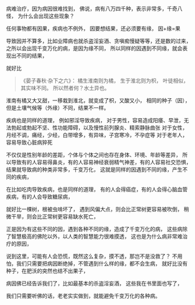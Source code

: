 病难治疗，因为病因很难找到，
佛说，病有八万四千种，表示非常多，千奇八怪，
为什么会出现这些现象？

任何事物都有因果，疾病也不例外，
因要想结果，还必须要有缘，
因+缘=果

导致因并不算多，比如业障病也就杀盗淫妄酒、贪嗔痴慢疑等等，还是数的过来，
之所以会出现千变万化的病，是因为缘不同，
所以同样的因遇到不同缘，就会表现出不同的结果，

就好比
> 《晏子春秋·杂下之六》：
> 橘生淮南则为橘，
> 生于淮北则为枳，
> 叶徒相似，其实味不同。
> 所以然者何？水土异也。

淮南有橘又大又甜，一移栽到淮北，就变成了枳，又酸又小，
相同的种子（因），但是土壤气候等（外缘）不同，结果不一样。

疾病也是同样的道理，
例如邪淫导致疾病，
对于男性，容易造成阳痿、早泄，无法勃起或勃起不坚、性功能障碍，以及慢性前列腺炎、精索静脉曲张
对于女性，月经不调，痛经，少经，白带增多，有异味，子宫寒冷，不孕症等
对于老年人，容易导致心脏病猝死

不仅仅是性别年龄的差距，个体与个体之间也存在身体、环境、年龄等差异，
所以导致有的人容易得鼻炎，有的人容易神经衰弱精气神差，有的人容易社交恐惧，
结果就导致病的种类非常多，千变万化，
这就是同样的因遇到不同的缘，产生不同的疾病，

在比如吃肉导致疾病，也是同样的道理，
有的人会得癌症，有的人会得心脑血管疾病，有的人会导致糖尿病，

就好比一棵树，根被虫啃坏了，
遇到风偏大点，则会比正常树更容易被吹倒，
稍微干旱，则会比正常树更容易缺水死亡，

正是因为有这些不同的因，遇到各种不同的缘，造成了千变万化的病，
这些病除了智慧极高的佛陀以外，以人类的智慧能力很难摸透，
这也是为什么病非常难治疗的原因，

说到这里，可能有人会恐慌，既然这么复杂，摸不透，那岂不是没救了？
不用怕，我们只需要把病因断绝掉，不管遇到什么样的缘，都不会生病，
就好比没有种子，在肥沃的突然也结不出果子，

病因佛已经告诉我们了，比如最基本的杀盗淫妄酒，
这些我在书里面也写了，

我们只需要听佛的话，老老实实做到，就能避免千变万化的各种病。





